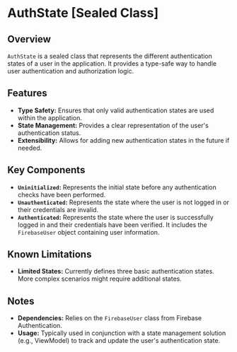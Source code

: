 # AuthState [Sealed Class]

## Overview

`AuthState` is a sealed class that represents the different authentication states of a user in the application. It provides a type-safe way to handle user authentication and authorization logic.

## Features

- **Type Safety:** Ensures that only valid authentication states are used within the application.
- **State Management:** Provides a clear representation of the user's authentication status.
- **Extensibility:** Allows for adding new authentication states in the future if needed.

## Key Components

- **`Uninitialized`:** Represents the initial state before any authentication checks have been performed.
- **`Unauthenticated`:** Represents the state where the user is not logged in or their credentials are invalid.
- **`Authenticated`:** Represents the state where the user is successfully logged in and their credentials have been verified. It includes the `FirebaseUser` object containing user information.

## Known Limitations

- **Limited States:** Currently defines three basic authentication states. More complex scenarios might require additional states.

## Notes

- **Dependencies:** Relies on the `FirebaseUser` class from Firebase Authentication.
- **Usage:** Typically used in conjunction with a state management solution (e.g., ViewModel) to track and update the user's authentication state.